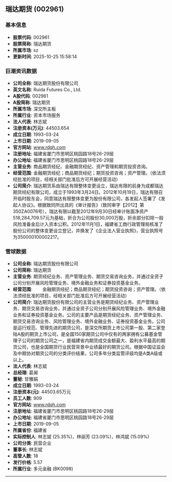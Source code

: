## 瑞达期货 (002961)

### 基本信息

- **股票代码**: 002961
- **股票简称**: 瑞达期货
- **所属市场**: sz
- **更新时间**: 2025-10-25 15:58:14

### 巨潮资讯数据

- **公司全称**: 瑞达期货股份有限公司
- **英文名称**: Ruida Futures Co., Ltd.
- **A股代码**: 002961
- **A股简称**: 瑞达期货
- **所属市场**: 深交所主板
- **所属行业**: 资本市场服务
- **法人代表**: 林志斌
- **注册资本(万元)**: 44503.654
- **成立日期**: 1993-03-24
- **上市日期**: 2019-09-05
- **官方网站**: www.rdqh.com
- **注册地址**: 福建省厦门市思明区桃园路18号26-29层
- **办公地址**: 福建省厦门市思明区桃园路18号26-29层
- **主营业务**: 商品期货经纪、金融期货经纪、资产管理和期货投资咨询。
- **经营范围**: 金融期货经纪；商品期货经纪；期货投资咨询；资产管理。（依法须经批准的项目，经相关部门批准后方可开展经营活动）
- **公司简介**: 瑞达期货系由瑞达有限整体变更设立，瑞达有限的前身为成都瑞达期货经纪有限公司，成立于1993年3月24日。2012年10月19日，瑞达有限召开临时股东会，同意瑞达有限整体变更为股份有限公司，各发起人签署了《发起人协议》。根据致同所出具的《审计报告》（致同审字【2012】第350ZA0076号），瑞达有限以截至2012年9月30日经审计账面净资产518,284,709.57元为基础，折合为公司股份30,000万股，折余部分扣除一般风险准备金后计入资本公积。2012年11月1日，福建省工商行政管理局核准了股份公司的整体变更设立登记，并换发了《企业法人营业执照》，营业执照号为350000100002217。

### 雪球数据

- **公司全称**: 瑞达期货股份有限公司
- **公司简称**: 瑞达期货
- **主营业务**: 期货经纪业务、资产管理业务、期货交易咨询业务，并通过全资子公司分别开展风险管理业务、境外金融业务和证券投资基金业务。
- **经营范围**: 　　金融期货经纪；商品期货经纪；期货投资咨询；资产管理。（依法须经批准的项目，经相关部门批准后方可开展经营活动）
- **公司简介**: 瑞达期货股份有限公司的主营业务是期货经纪业务、资产管理业务、期货交易咨询业务，并通过全资子公司分别开展风险管理业务、境外金融业务和证券投资基金业务。公司的主要产品是期货经纪业务、资产管理业务、期货交易咨询业务、风险管理业务、境外金融业务、证券投资基金业务。公司是运行规范、管理先进的期货公司，是深交所期货上市公司第一股、第二家登陆A股的期货上市公司，是全国150家期货公司中仅有的两家拥有公募基金管理子公司的期货公司之一，是福建省内期货成交金额最大、盈利水平最高的期货公司，也是全国期货行业民营背景中业绩最好的期货公司。根据中国证监会及中期协对期货公司的分类评价结果，公司多年分类监管评级均是A类A级或以上。
- **法人代表**: 林志斌
- **总经理**: 葛昶
- **董秘**: 甘雅娟
- **成立日期**: 1993-03-24
- **注册资本(元)**: 44503.65万元
- **员工人数**: 909
- **官方网站**: www.rdqh.com
- **注册地址**: 福建省厦门市思明区桃园路18号26-29层
- **办公地址**: 福建省厦门市思明区桃园路18号26-29层
- **上市日期**: 2019-09-05
- **所属省份**: 福建省
- **实际控制人**: 林志斌 (25.35%)，林丽芳 (23.09%)，林鸿斌 (15.09%)
- **公司分类**: 民营企业
- **董事长**: 林志斌
- **高管人数**: 18
- **发行价格**: 5.57
- **所属行业**: 多元金融 (BK0098)

---